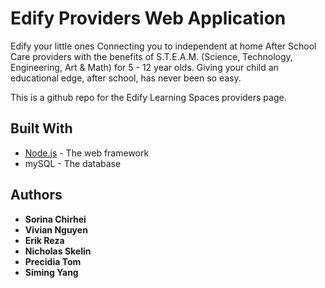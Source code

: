 # Edify Providers Web Application

Edify your little ones
Connecting you to independent at home After School Care providers with the benefits of S.T.E.A.M. (Science, Technology, Engineering, Art & Math) for 5 - 12 year olds. Giving your child an educational edge, after school, has never been so easy.

This is a github repo for the Edify Learning Spaces providers page.

## Built With
* [Node.js](https://nodejs.org/en/) - The web framework
* mySQL - The database 

## Authors
* **Sorina Chirhei** 
* **Vivian Nguyen** 
* **Erik Reza** 
* **Nicholas Skelin** 
* **Precidia Tom** 
* **Siming Yang** 
